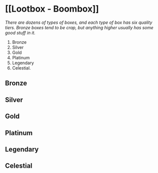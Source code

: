 # [[Lootbox - Boombox]]

_There are dozens of types of boxes, and each type of box has six quality tiers. 
Bronze boxes tend to be crap, but anything higher usually has some good stuff in it._

1. Bronze
2.	Silver
3.	Gold
4.	Platinum
5.	Legendary
6.	Celestial.

## Bronze

## Silver

## Gold

## Platinum

## Legendary

## Celestial